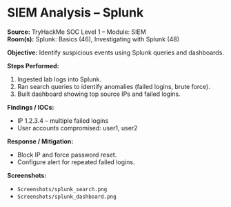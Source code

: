 # SIEM Analysis – Splunk

**Source:** TryHackMe SOC Level 1 – Module: SIEM  
**Room(s):** Splunk: Basics (46), Investigating with Splunk (48)

**Objective:** Identify suspicious events using Splunk queries and dashboards.

**Steps Performed:**
1. Ingested lab logs into Splunk.
2. Ran search queries to identify anomalies (failed logins, brute force).
3. Built dashboard showing top source IPs and failed logins.

**Findings / IOCs:**
- IP 1.2.3.4 – multiple failed logins
- User accounts compromised: user1, user2

**Response / Mitigation:**
- Block IP and force password reset.
- Configure alert for repeated failed logins.

**Screenshots:**  
- `Screenshots/splunk_search.png`  
- `Screenshots/splunk_dashboard.png`
